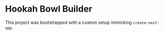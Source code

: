 # Hookah Bowl Builder

This project was bootstrapped with a custom setup mimicking `create-next-app`.
